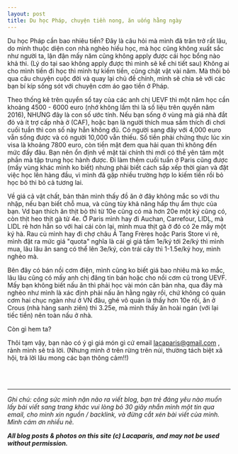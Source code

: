 ```yaml
---
layout: post
title: Du học Pháp, chuyện tiền nong, ăn uống hằng ngày
---
```


Du học Pháp cần bao nhiêu tiền? Đây là câu hỏi mà mình đã trăn trở rất lâu, do mình thuộc diện con nhà nghèo hiếu học, mà học cũng không xuất sắc như người ta, lận đận mấy năm cũng không apply được cái học bổng nào khả thi. (Lý do tại sao không apply được thì mình sẽ kể chi tiết sau)
Không ai cho mình tiền đi học thì mình tự kiếm tiền, cũng chật vật vài năm. Mà thôi bỏ qua câu chuyện cuộc đời và quay lại chủ đề chính, mình sẽ chia sẻ với các bạn bí kíp sống sót với chuyện cơm áo gạo tiền ở Pháp.

Theo thống kê trên quyển sổ tay của các anh chị UEVF thì một năm học cần khoảng 4500 - 6000 euro (nhớ không lầm thì là số liệu trên quyển năm 2016), NHƯNG đây là con số ước tính. Nếu bạn sống ở vùng mà giá nhà đắt đỏ và ít trợ cấp nhà ở (CAF), hoặc bạn là người thích mua sắm thích đi chơi cuối tuần thì con số này hẳn không đủ. Có người sang đây với 4,000 euro vẫn sống được và có người 10,000 vẫn thiếu. Số tiền phải chứng thực lúc xin visa là khoảng 7800 euro, còn tiền mặt đem qua hải quan thì không đến mức đấy đâu. Bạn nên ổn định về mặt tài chính thì mới có thể yên tâm một phần mà tập trung học hành được. Đi làm thêm cuối tuần ở Paris cũng được (mấy vùng khác mình ko biết) nhưng phải biết cách sắp xếp thời gian và đặt việc học lên hàng đầu, vì mình đã gặp nhiều trường hợp lo kiếm tiền rồi bỏ học bỏ thi bỏ cả tương lai. 

Về giá cả vật chất, bản thân mình thấy đồ ăn ở đây không mắc so với thu nhập, nếu bạn biết chỗ mua, và cũng tùy khả năng hấp thụ ẩm thực của bạn. Vd bạn thích ăn thịt bò thì từ 10e cũng có mà hơn 20e một ký cũng có, còn thịt heo thịt gà từ 4e. Ở Paris mình hay đi Auchan, Carrefour, LIDL, mà LIDL rẻ hơn hẳn so với hai cái còn lại, mình mua thịt gà ở đó có 2e mấy một ký hà.
Rau củ mình hay đi chợ châu Á Tang Frères hoặc Paris Store vì rẻ, mình đặt ra mức giá "quota" nghĩa là cái gì giá tầm 1e/ký tới 2e/ký thì mình mua, lâu lâu ăn sang có thể lên 3e/ký, còn trái cây thì 1-1.5e/ký hoy, mình nghèo mà.

Bên đây có bán nồi cơm điện, mình cũng ko biết giá bao nhiêu mà ko mắc,  lâu lâu cũng có mấy anh chị đăng tin bán hoặc cho nồi cơm cũ trong UEVF. Mấy bạn không biết nấu ăn thì phải học vài món căn bản nha, qua đây mà nghèo như mình là xác định phải nấu ăn hằng ngày rồi, chứ không có quán cơm hai chục ngàn như ở VN đâu, ghé vô quán là thấy hơn 10e rồi, ăn ở Crous (nhà hàng sanh ziên) thì 3.25e, mà mình thấy ăn hoài ngán (với lại tiếc tiền) nên toàn nấu ở nhà.

Còn gì hem ta?

Thôi tạm vậy, bạn nào có ý gì giá món gì cứ email lacaparis@gmail.com , rảnh mình sẽ trả lời. (Nhưng mình ở trên rừng trên núi, thường tách biệt xã hội, trả lời lâu mong các bạn thông cảm!!) 


 <br>
 <br>
 <hr>
<em>Ghi chú: công sức mình nặn não ra viết blog, bạn trẻ đáng yêu nào muốn lấy bài viết sang trang khác vui lòng bỏ 30 giây nhắn mình một tin qua email, cho mình xin nguồn / backlink, và đừng cắt xén bài viết của mình. Mình cám ơn nhiều nè.</em>

<em><b>All blog posts & photos on this site (c) Lacaparis, and may not be used without permission.</b></em>
